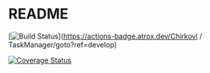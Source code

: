 # README

[![Build Status](https://img.shields.io/endpoint.svg?url=https%3A%2F%2Factions-badge.atrox.dev%2FChirkovl%20%2F%20TaskManager%2Fbadge%3Fref%3Ddevelop&style=popout)](https://actions-badge.atrox.dev/Chirkovl / TaskManager/goto?ref=develop)

[![Coverage Status](https://coveralls.io/repos/github/Chirkovl/TaskManager/badge.svg?branch=master)](https://coveralls.io/github/Chirkovl/TaskManager?branch=master)
